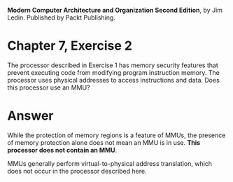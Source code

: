 __Modern Computer Architecture and Organization Second Edition__, by Jim Ledin. Published by Packt Publishing.
# Chapter 7, Exercise 2

The processor described in Exercise 1 has memory security features that prevent executing code from modifying program instruction memory. The processor uses physical addresses to access instructions and data. Does this processor use an MMU?

# Answer

While the protection of memory regions is a feature of MMUs, the presence of memory protection alone does not mean an MMU is in use. **This processor does not contain an MMU**.

MMUs generally perform virtual-to-physical address translation, which does not occur in the processor described here.
